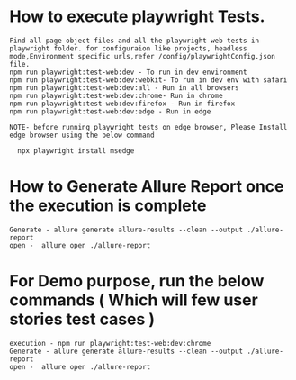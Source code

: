 # How to execute playwright Tests.
    Find all page object files and all the playwright web tests in playwright folder. for configuraion like projects, headless mode,Environment specific urls,refer /config/playwrightConfig.json file.
    npm run playwright:test-web:dev - To run in dev environment
    npm run playwright:test-web:dev:webkit- To run in dev env with safari
    npm run playwright:test-web:dev:all - Run in all browsers
    npm run playwright:test-web:dev:chrome- Run in chrome
    npm run playwright:test-web:dev:firefox - Run in firefox 
    npm run playwright:test-web:dev:edge - Run in edge
    
    NOTE- before running playwright tests on edge browser, Please Install edge browser using the below command 

      npx playwright install msedge     

   
  # How to Generate Allure Report once the execution is complete
    Generate - allure generate allure-results --clean --output ./allure-report
    open -  allure open ./allure-report   

  # For Demo purpose, run the below commands ( Which will few user stories test cases )
    execution - npm run playwright:test-web:dev:chrome
    Generate - allure generate allure-results --clean --output ./allure-report
    open -  allure open ./allure-report     




    
  



